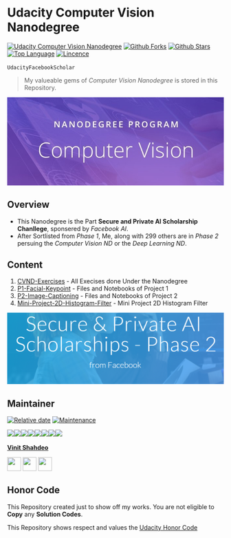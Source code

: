 # Udacity Computer Vision Nanodegree

[![Udacity Computer Vision Nanodegree](https://tugan0329.bitbucket.io/imgs/github/cvnd.svg?style=flat-square)](https://www.udacity.com/course/computer-vision-nanodegree--nd891)
[![Github Forks](https://img.shields.io/github/forks/darkmatter18/Udacity-Computer-Vision-Nanodegree?style=flat-square)](https://github.com/darkmatter18/Udacity-Computer-Vision-Nanodegree/network)
[![Github Stars](https://img.shields.io/github/stars/darkmatter18/Udacity-Computer-Vision-Nanodegree?style=flat-square)](https://github.com/darkmatter18/Udacity-Computer-Vision-Nanodegree/stargazers)
[![Top Language](https://img.shields.io/github/languages/top/darkmatter18/Udacity-Computer-Vision-Nanodegree?color=orange&style=flat-square&logo=jupyter)](https://github.com/darkmatter18/Udacity-Computer-Vision-Nanodegree)
[![Lincence](https://img.shields.io/github/license/darkmatter18/Udacity-Computer-Vision-Nanodegree?style=flat-square)](https://github.com/darkmatter18/Udacity-Computer-Vision-Nanodegree/blob/master/LICENSE)

`UdacityFacebookScholar`

> My valueable gems of *Computer Vision Nanodegree* is stored in this Repository.

<p align="center">
  <img src="https://raw.githubusercontent.com/darkmatter18/Udacity-Computer-Vision-Nanodegree/master/images/nd_banner2.jpg" alt="Nanodegree Banner" />
</p>

## Overview

- This Nanodegree is the Part **Secure and Private AI Scholarship Chanllege**, sponsered by *Facebook AI*.
- After Sortlisted from *Phase 1*, Me, along with 299 others are in *Phase 2* persuing the *Computer Vision ND* or the *Deep Learning ND*.

## Content

1. [CVND-Exercises](./CVND_Exercises/) - All Execises done Under the Nanodegree
2. [P1-Facial-Keypoint](./P1_Facial_Keypoints/) - Files and Notebooks of Project 1
3. [P2-Image-Captioning](./P2_Image_Captioning/) - Files and Notebooks of Project 2
4. [Mini-Project-2D-Histogram-Filter](./Mini_Project_Two%20Dimensional%20Histogram%20Filter) - Mini Project 2D Histogram Filter

![SPAIC banner](https://raw.githubusercontent.com/darkmatter18/Udacity-Computer-Vision-Nanodegree/master/images/spaic_p2_banner.png)

## Maintainer

[![Relative date](https://img.shields.io/date/1577392258?color=important&label=started&logo=github)](https://github.com/darkmatter18/) [![Maintenance](https://img.shields.io/maintenance/yes/2020?color=green&logo=github)](https://github.com/darkmatter18/)

[![](https://sourcerer.io/fame/darkmatter18/darkmatter18/Udacity-Computer-Vision-Nanodegree/images/0)](https://sourcerer.io/fame/darkmatter18/darkmatter18/Udacity-Computer-Vision-Nanodegree/links/0)[![](https://sourcerer.io/fame/darkmatter18/darkmatter18/Udacity-Computer-Vision-Nanodegree/images/1)](https://sourcerer.io/fame/darkmatter18/darkmatter18/Udacity-Computer-Vision-Nanodegree/links/1)[![](https://sourcerer.io/fame/darkmatter18/darkmatter18/Udacity-Computer-Vision-Nanodegree/images/2)](https://sourcerer.io/fame/darkmatter18/darkmatter18/Udacity-Computer-Vision-Nanodegree/links/2)[![](https://sourcerer.io/fame/darkmatter18/darkmatter18/Udacity-Computer-Vision-Nanodegree/images/3)](https://sourcerer.io/fame/darkmatter18/darkmatter18/Udacity-Computer-Vision-Nanodegree/links/3)[![](https://sourcerer.io/fame/darkmatter18/darkmatter18/Udacity-Computer-Vision-Nanodegree/images/4)](https://sourcerer.io/fame/darkmatter18/darkmatter18/Udacity-Computer-Vision-Nanodegree/links/4)[![](https://sourcerer.io/fame/darkmatter18/darkmatter18/Udacity-Computer-Vision-Nanodegree/images/5)](https://sourcerer.io/fame/darkmatter18/darkmatter18/Udacity-Computer-Vision-Nanodegree/links/5)[![](https://sourcerer.io/fame/darkmatter18/darkmatter18/Udacity-Computer-Vision-Nanodegree/images/6)](https://sourcerer.io/fame/darkmatter18/darkmatter18/Udacity-Computer-Vision-Nanodegree/links/6)[![](https://sourcerer.io/fame/darkmatter18/darkmatter18/Udacity-Computer-Vision-Nanodegree/images/7)](https://sourcerer.io/fame/darkmatter18/darkmatter18/Udacity-Computer-Vision-Nanodegree/links/7)

**[Vinit Shahdeo](https://www.linkedin.com/in/arkadip/)**

<a href="https://twitter.com/Arkadipb21"><img src="assets/twitter.png" width="32px" height="32px"></a> <a href="https://www.facebook.com/arkadipb"><img src="assets/facebook.png" width="32px" height="32px"></a> <a href="https://www.linkedin.com/in/arkadip/"><img src="assets/linkedin.png" width="32px" height="32px"></a>



## Honor Code

This Repository created just to show off my works. You are not eligible to **Copy** any **Solution Codes**.

This Repository shows respect and values the [Udacity Honor Code](https://www.udacity.com/legal/en-us/community-guidelines)
